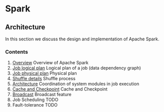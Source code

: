 # Spark

## Architecture

In this section we discuss the design and implementation of Apache Spark.

### Contents

1. [Overview](https://github.com/dtflaneur/Spark/Architecture/1-Overview.md) Overview of Apache Spark
2. [Job logical plan](https://github.com/dtflaneur/Spark/Architecture/2-JobLogicalPlan.md) Logical plan of a job (data dependency graph)
3. [Job physical plan](https://github.com/dtflaneur/Spark/Architecture/3-JobPhysicalPlan.md) Physical plan
4. [Shuffle details](https://github.com/dtflaneur/Spark/Architecture/4-shuffleDetails.md) Shuffle process
5. [Architecture](https://github.com/dtflaneur/Spark/Architecture/5-Architecture.md) Coordination of system modules in job execution
6. [Cache and Checkpoint](https://github.com/dtflaneur/Spark/Architecture/6-CacheAndCheckpoint.md)  Cache and Checkpoint
7. [Broadcast](https://github.com/dtflaneur/Spark/Architecture/7-Broadcast.md) Broadcast feature
8. Job Scheduling TODO
9. Fault-tolerance TODO

